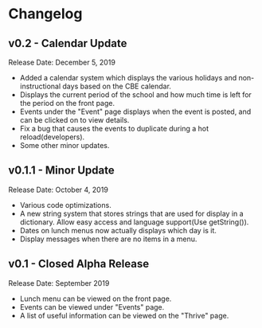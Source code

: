 # Changelog

## v0.2 - Calendar Update

Release Date: December 5, 2019

* Added a calendar system which displays the various holidays and non-instructional days based on the CBE calendar.
* Displays the current period of the school and how much time is left for the period on the front page.
* Events under the "Event" page displays when the event is posted, and can be clicked on to view details.
* Fix a bug that causes the events to duplicate during a hot reload(developers).
* Some other minor updates.

## v0.1.1 - Minor Update

Release Date: October 4, 2019

* Various code optimizations.
* A new string system that stores strings that are used for display in a dictionary. Allow easy access and language support(Use getString()).
* Dates on lunch menus now actually displays which day is it.
* Display messages when there are no items in a menu.

## v0.1 - Closed Alpha Release

Release Date: September 2019

* Lunch menu can be viewed on the front page.
* Events can be viewed under "Events" page.
* A list of useful information can be viewed on the "Thrive" page.
